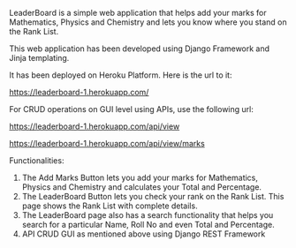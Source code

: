 LeaderBoard is a simple web application that helps add your marks for Mathematics, Physics and Chemistry and lets you know where you stand on the Rank List.

This web application has been developed using Django Framework and Jinja templating.

It has been deployed on Heroku Platform. Here is the url to it:

https://leaderboard-1.herokuapp.com/

For CRUD operations on GUI level using APIs, use the following url:

https://leaderboard-1.herokuapp.com/api/view

https://leaderboard-1.herokuapp.com/api/view/marks

Functionalities:

1. The Add Marks Button lets you add your marks for Mathematics, Physics and Chemistry and calculates your Total and Percentage.
2. The LeaderBoard Button lets you check your rank on the Rank List. This page shows the Rank List with complete details.
3. The LeaderBoard page also has a search functionality that helps you search for a particular Name, Roll No and even Total and Percentage.
4. API CRUD GUI as mentioned above using Django REST Framework